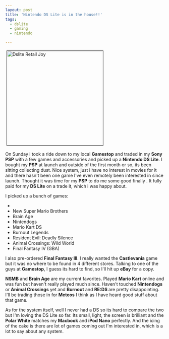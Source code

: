```yaml
---
layout: post
title: 'Nintendo DS Lite is in the house!!'
tags:
  - dslite
  - gaming
  - nintendo

---
```


<a href="http://www.the8thsign.com/wp-content/uploads/2006/06/dslite_retail_joy.jpg" onclick="window.open('http://www.the8thsign.com/wp-content/uploads/2006/06/dslite_retail_joy.jpg','popup','width=425,height=417,scrollbars=no,resizable=yes,toolbar=no,directories=no,location=no,menubar=no,status=yes,left=0,top=0');return false"><img src="http://www.the8thsign.com/wp-content/uploads/2006/06/dslite_retail_joy-tm.jpg" alt="Dslite Retail Joy" title="dslite_retail_joy.jpg" border="1" height="300" hspace="4" vspace="4" width="305" /></a>

On Sunday i took a ride down to my local <strong>Gamestop</strong> and traded in my <strong>Sony PSP</strong> with a few games and accessories and picked up a <strong>Nintendo DS Lite</strong>. I bought my <strong>PSP</strong> at launch and outside of the first month or so, its been sitting collecting dust. Nice system, just i have no interest in movies for it and there hasn't been one game I've even remotely been interested in since launch. Thought it was time for my <strong>PSP</strong> to do me some good finally . It fully paid for my <strong>DS Lite</strong> on a trade it, which i was happy about.

I picked up a bunch of games:
<ul>
	<li></li>
	<li>New Super Mario Brothers</li>
	<li>Brain Age</li>
	<li>Nintendogs</li>
	<li>Mario Kart DS</li>
	<li>Burnout Legends</li>
	<li>Resident Evil: Deadly Silence</li>
	<li>Animal Crossings: Wild World</li>
	<li>Final Fantasy IV (GBA)</li>
</ul>
I also pre-ordered <strong>Final Fantasy III</strong>. I really wanted the <strong>Castlevania</strong> game but it was no where to be found in 4 different stores. Talking to one of the guys at <strong>Gamestop</strong>, I guess its hard to find, so I'll hit up <strong>eBay</strong> for a copy.

<strong>NSMB</strong> and <strong>Brain Age</strong> are my current favorites.  Played <strong>Mario Kart</strong> online and was fun but haven't really played much since. Haven't touched <strong>Nintendogs</strong> or <strong>Animal Crossings</strong> yet and <strong>Burnout</strong> and <strong>RE:DS </strong>are pretty disappointing. I'll be trading those in for <strong>Meteos</strong> I think as I have heard good stuff about that game.

As for the system itself, well I never had a DS so its hard to compare the two but I'm loving the DS Lite so far. Its small, light, the screen is brilliant and the <strong>Polar White</strong> matches my <strong>Macbook</strong> and <strong>iPod Nano</strong> perfectly. And the icing of the cake is there are lot of games coming out I'm interested in, which is a lot to say about any system.

<!-- technorati tags start -->
<!-- technorati tags end -->
